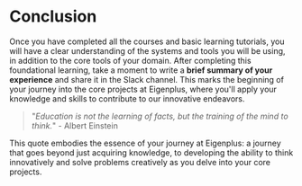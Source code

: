 # Conclusion

Once you have completed all the courses and basic learning tutorials, you will have a clear understanding of the systems and tools you will be using, in addition to the core tools of your domain. After completing this foundational learning, take a moment to write a **brief summary of your experience** and share it in the Slack channel. This marks the beginning of your journey into the core projects at Eigenplus, where you'll apply your knowledge and skills to contribute to our innovative endeavors.

> "_Education is not the learning of facts, but the training of the mind to think._" - Albert Einstein

This quote embodies the essence of your journey at Eigenplus: a journey that goes beyond just acquiring knowledge, to developing the ability to think innovatively and solve problems creatively as you delve into your core projects.